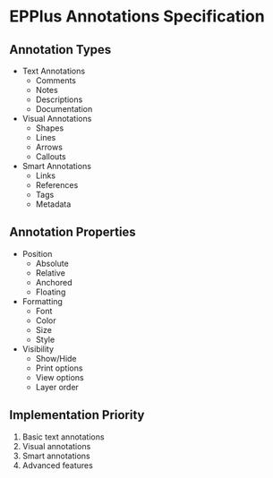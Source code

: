 # EPPlus Annotations Specification

## Annotation Types
- Text Annotations
  - Comments
  - Notes
  - Descriptions
  - Documentation
- Visual Annotations
  - Shapes
  - Lines
  - Arrows
  - Callouts
- Smart Annotations
  - Links
  - References
  - Tags
  - Metadata

## Annotation Properties
- Position
  - Absolute
  - Relative
  - Anchored
  - Floating
- Formatting
  - Font
  - Color
  - Size
  - Style
- Visibility
  - Show/Hide
  - Print options
  - View options
  - Layer order

## Implementation Priority
1. Basic text annotations
2. Visual annotations
3. Smart annotations
4. Advanced features